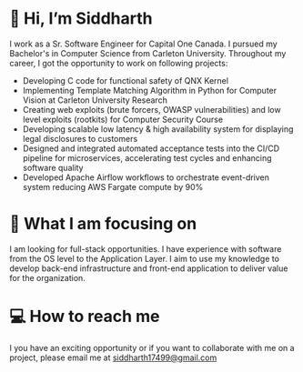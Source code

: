 # 👋 Hi, I’m Siddharth

I work as a Sr. Software Engineer for Capital One Canada.
I pursued my Bachelor's in Computer Science from Carleton University. Throughout my career, I got the opportunity to work on following projects:

- Developing C code for functional safety of QNX Kernel 
- Implementing Template Matching Algorithm in Python for Computer Vision at Carleton University Research
- Creating web exploits (brute forcers, OWASP vulnerabilities) and low level exploits (rootkits) for Computer Security Course
- Developing scalable low latency & high availability system for displaying legal disclosures to customers
- Designed and integrated automated acceptance tests into the CI/CD pipeline for microservices, accelerating test
cycles and enhancing software quality
- Developed Apache Airflow workflows to orchestrate event-driven system reducing AWS Fargate compute by 90%

# 🎯 What I am focusing on 
I am looking for full-stack opportunities. I have experience with software from the OS level to the Application Layer. I aim to use my knowledge to develop back-end infrastructure and front-end application to deliver value for the organization. 

# 💻 How to reach me 
I you have an exciting opportunity or if you want to collaborate with me on a project, please email me at siddharth17499@gmail.com

<!---
schadha17/schadha17 is a ✨ special ✨ repository because its `README.md` (this file) appears on your GitHub profile.
You can click the Preview link to take a look at your changes.
--->

